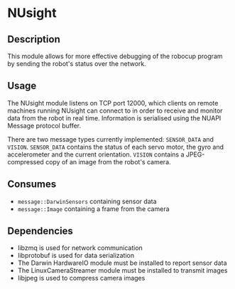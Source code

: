 NUsight
========

## Description

This module allows for more effective debugging of the robocup program by
sending the robot's status over the network.

## Usage

The NUsight module listens on TCP port 12000, which clients on remote machines
running NUsight can connect to in order to receive and monitor data from the
robot in real time. Information is serialised using the NUAPI Message protocol
buffer.

There are two message types currently implemented: `SENSOR_DATA` and `VISION`.
`SENSOR_DATA` contains the status of each servo motor, the gyro and
accelerometer and the current orientation. `VISION` contains a JPEG-compressed
copy of an image from the robot's camera.

## Consumes

* `message::DarwinSensors` containing sensor data
* `message::Image` containing a frame from the camera

## Dependencies

* libzmq is used for network communication
* libprotobuf is used for data serialization
* The Darwin HardwareIO module must be installed to report sensor data
* The LinuxCameraStreamer module must be installed to transmit images
* libjpeg is used to compress camera images

